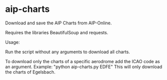 # aip-charts

Download and save the AIP Charts from AIP-Online.

Requires the libraries BeautifulSoup and requests.

Usage:

Run the script without any arguments to download all charts.

To download only the charts of a specific aerodrome add the ICAO code as an argument.
Example: "python aip-charts.py EDFE" 
This will only download the charts of Egelsbach.
